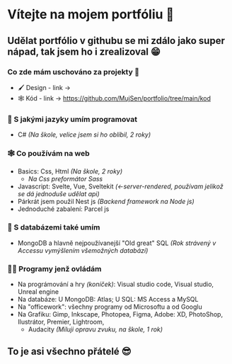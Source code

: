 # Vítejte na mojem portfóliu 📖
## Udělat portfólio v githubu se mi zdálo jako super nápad, tak jsem ho i zrealizoval 😁
### Co zde mám uschováno za projekty 👀
* 🖌️ Design - link ->
* 🕸️ Kód - link -> https://github.com/MujSen/portfolio/tree/main/kod
### 💪 S jakými jazyky umím programovat
* C# *(Na škole, velice jsem si ho oblíbil, 2 roky)*
### 🕸️ Co používám na web
* Basics: Css, Html *(Na škole, 2 roky)*
  - *Na Css preformátor Sass*
* Javascript: Svelte, Vue, Sveltekit *(<-server-rendered, používam jelikož se dá jednoduše udělat api)*
* Párkrát jsem použil Nest js *(Backend framework na Node js)*
* Jednoduché zabalení: Parcel js
### 📅 S databázemi také umím
* MongoDB a hlavně nejpoužívanejší "Old great" SQL *(Rok strávený v Accessu vymýšlením všemožných databází)*
### 🧑‍💻 Programy jenž ovládám 
* Na prográmování a hry *(koníček)*: Visual studio code, Visual studio, Unreal engine
* Na databáze: U MongoDB: Atlas; U SQL: MS Access a MySQL
* Na "officework": všechny programy od Microsoftu a od Googlu
* Na Grafiku: Gimp, Inkscape, Photopea, Figma, Adobe: XD, PhotoShop, Ilustrátor, Premier, Lightroom, 
  - Audacity *(Miluji opravu zvuku, na škole, 1 rok)*
## To je asi všechno přátelé 😎
